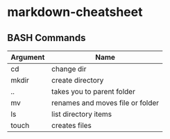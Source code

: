 # markdown-cheatsheet
BASH Commands
----------------
| Argument | Name |
| -------- | ---- |
| cd  | change dir |
| mkdir | create directory |
| .. | takes you to parent folder |
| mv | renames and moves file or folder |
| ls | list directory items |
| touch | creates files |
